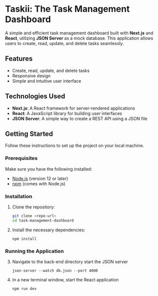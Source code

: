 # Taskii: The Task Management Dashboard

A simple and efficient task management dashboard built with **Next.js** and **React**, utilizing **JSON Server** as a mock database. This application allows users to create, read, update, and delete tasks seamlessly.

## Features

- Create, read, update, and delete tasks
- Responsive design
- Simple and intuitive user interface

## Technologies Used

- **Next.js**: A React framework for server-rendered applications
- **React**: A JavaScript library for building user interfaces
- **JSON Server**: A simple way to create a REST API using a JSON file

## Getting Started

Follow these instructions to set up the project on your local machine.

### Prerequisites

Make sure you have the following installed:

- [Node.js](https://nodejs.org/) (version 12 or later)
- [npm](https://www.npmjs.com/) (comes with Node.js)

### Installation

1. Clone the repository:

   ```bash
   git clone <repo-url>
   cd task-management-dashboard
   ```

2. Install the necessary dependencies:

    ```
    npm install
    ```

### Running the Application

3. Navigate to the back-end directory start the JSON server

    ```
    json-server --watch db.json --port 4000
    ```

4. In a new terminal window, start the React application

    ```
    npm run dev
    ```
